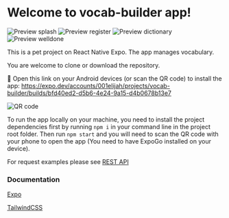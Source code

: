 # Welcome to vocab-builder app!

![Preview splash](./assets/images/preview-splash.jpg?raw=true "Preview splash")
![Preview register](./assets/images/preview-register.jpg?raw=true "Preview register")
![Preview dictionary](./assets/images/preview-dictionary.jpg?raw=true "Preview dictionary")
![Preview welldone](./assets/images/preview-welldone.jpg?raw=true "Preview welldone")

This is a pet project on React Native Expo. The app manages vocabulary.

You are welcome to clone or download the repository.

🤖 Open this link on your Android devices (or scan the QR code) to install the app:
https://expo.dev/accounts/001elijah/projects/vocab-builder/builds/bfd40ed2-d5b6-4e24-9a15-d4b0678b13e7

![QR code](./assets/images/qrcode.png?raw=true "QR code")

To run the app locally on your machine, you need to install the project dependencies first by running `npm i` in your command line in the project root folder. Then run `npm start` and you will need to scan the QR code with your phone to open the app (You need to have ExpoGo installed on your device).

For request examples please see [REST API](https://vocab-builder-backend.p.goit.global/api-docs/#/)

### Documentation

[Expo](https://docs.expo.dev/)

[TailwindCSS](https://www.nativewind.dev/quick-starts/expo)